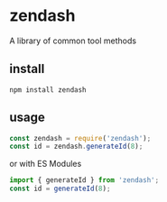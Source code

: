 # zendash
A library of common tool methods

## install
```shell
npm install zendash
```
## usage
```js
const zendash = require('zendash');
const id = zendash.generateId(8);
```
or with ES Modules
```js
import { generateId } from 'zendash';
const id = generateId(8);
```
